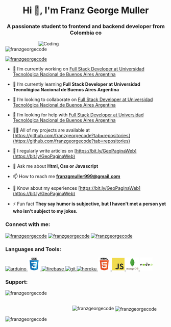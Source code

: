 <h1 align="center">Hi 👋, I'm Franz George Muller</h1>
<h3 align="center">A passionate student to frontend and backend developer from Colombia co</h3>


<img align="right" alt="Coding"  width="400" src="https://cdn.dribbble.com/users/1162077/screenshots/3848914/programmer.gif" />


<p align="left"> <img src="https://komarev.com/ghpvc/?username=franzgeorgecode&label=Profile%20views&color=0e75b6&style=flat" alt="franzgeorgecode" /> </p>

<p align="left"> <a href="https://twitter.com/franzgeorgecode" target="blank"><img src="https://img.shields.io/twitter/follow/franzgeorgecode?logo=twitter&style=for-the-badge" alt="franzgeorgecode" /></a> </p>

- 🔭 I’m currently working on [Full Stack Developer at Universidad Tecnológica Nacional de Buenos Aires Argentina](https://github.com/franzgeorgecode/Full_Stack_Developer_UTNBA)

- 🌱 I’m currently learning **Full Stack Developer at Universidad Tecnológica Nacional de Buenos Aires Argentina**

- 👯 I’m looking to collaborate on [Full Stack Developer at Universidad Tecnológica Nacional de Buenos Aires Argentina](https://github.com/franzgeorgecode/Full_Stack_Developer_UTNBA)

- 🤝 I’m looking for help with [Full Stack Developer at Universidad Tecnológica Nacional de Buenos Aires Argentina](https://github.com/franzgeorgecode/Full_Stack_Developer_UTNBA)

- 👨‍💻 All of my projects are available at [https://github.com/franzgeorgecode?tab=repositories](https://github.com/franzgeorgecode?tab=repositories)

- 📝 I regularly write articles on [https://bit.ly/GeoPaginaWeb](https://bit.ly/GeoPaginaWeb)

- 💬 Ask me about **Html, Css or Javascript**

- 📫 How to reach me **franzgmuller999@gmail.com**

- 📄 Know about my experiences [https://bit.ly/GeoPaginaWeb](https://bit.ly/GeoPaginaWeb)

- ⚡ Fun fact **They say humor is subjective, but I haven't met a person yet who isn't subject to my jokes.**

<h3 align="left">Connect with me:</h3>
<p align="left">
<a href="https://twitter.com/franzgeorgecode" target="blank"><img align="center" src="https://raw.githubusercontent.com/rahuldkjain/github-profile-readme-generator/master/src/images/icons/Social/twitter.svg" alt="franzgeorgecode" height="30" width="40" /></a>
<a href="https://linkedin.com/in/franzgeorgecode" target="blank"><img align="center" src="https://raw.githubusercontent.com/rahuldkjain/github-profile-readme-generator/master/src/images/icons/Social/linked-in-alt.svg" alt="franzgeorgecode" height="30" width="40" /></a>
<a href="https://instagram.com/franzgeorgecode" target="blank"><img align="center" src="https://raw.githubusercontent.com/rahuldkjain/github-profile-readme-generator/master/src/images/icons/Social/instagram.svg" alt="franzgeorgecode" height="30" width="40" /></a>
</p>

<h3 align="left">Languages and Tools:</h3>
<p align="left"> <a href="https://www.arduino.cc/" target="_blank" rel="noreferrer"> <img src="https://cdn.worldvectorlogo.com/logos/arduino-1.svg" alt="arduino" width="40" height="40"/> </a> <a href="https://www.w3schools.com/css/" target="_blank" rel="noreferrer"> <img src="https://raw.githubusercontent.com/devicons/devicon/master/icons/css3/css3-original-wordmark.svg" alt="css3" width="40" height="40"/> </a> <a href="https://firebase.google.com/" target="_blank" rel="noreferrer"> <img src="https://www.vectorlogo.zone/logos/firebase/firebase-icon.svg" alt="firebase" width="40" height="40"/> </a> <a href="https://git-scm.com/" target="_blank" rel="noreferrer"> <img src="https://www.vectorlogo.zone/logos/git-scm/git-scm-icon.svg" alt="git" width="40" height="40"/> </a> <a href="https://heroku.com" target="_blank" rel="noreferrer"> <img src="https://www.vectorlogo.zone/logos/heroku/heroku-icon.svg" alt="heroku" width="40" height="40"/> </a> <a href="https://www.w3.org/html/" target="_blank" rel="noreferrer"> <img src="https://raw.githubusercontent.com/devicons/devicon/master/icons/html5/html5-original-wordmark.svg" alt="html5" width="40" height="40"/> </a> <a href="https://developer.mozilla.org/en-US/docs/Web/JavaScript" target="_blank" rel="noreferrer"> <img src="https://raw.githubusercontent.com/devicons/devicon/master/icons/javascript/javascript-original.svg" alt="javascript" width="40" height="40"/> </a> <a href="https://www.mongodb.com/" target="_blank" rel="noreferrer"> <img src="https://raw.githubusercontent.com/devicons/devicon/master/icons/mongodb/mongodb-original-wordmark.svg" alt="mongodb" width="40" height="40"/> </a> <a href="https://nodejs.org" target="_blank" rel="noreferrer"> <img src="https://raw.githubusercontent.com/devicons/devicon/master/icons/nodejs/nodejs-original-wordmark.svg" alt="nodejs" width="40" height="40"/> </a> </p>

<h3 align="left">Support:</h3>
<p><a href="https://www.buymeacoffee.com/franzgeorgecode"> <img align="left" src="https://cdn.buymeacoffee.com/buttons/v2/default-yellow.png" height="50" width="210" alt="franzgeorgecode" /></a></p><br><br>

<p><img align="left" src="https://github-readme-stats.vercel.app/api/top-langs?username=franzgeorgecode&show_icons=true&locale=en&layout=compact" alt="franzgeorgecode" /></p>

<p>&nbsp;<img align="center" src="https://github-readme-stats.vercel.app/api?username=franzgeorgecode&show_icons=true&locale=en" alt="franzgeorgecode" /></p>

<p><img align="center" src="https://github-readme-streak-stats.herokuapp.com/?user=franzgeorgecode&" alt="franzgeorgecode" /></p>
